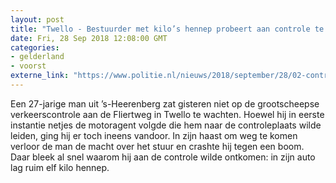```yaml
---
layout: post
title: "Twello - Bestuurder met kilo’s hennep probeert aan controle te ontkomen en crasht tegen boom"
date: Fri, 28 Sep 2018 12:08:00 GMT
categories: 
- gelderland 
- voorst 
externe_link: "https://www.politie.nl/nieuws/2018/september/28/02-controle-twello-crash-boom.html"
---
```


Een 27-jarige man uit ’s-Heerenberg zat gisteren niet op de grootscheepse verkeerscontrole aan de Fliertweg in Twello te wachten. Hoewel hij in eerste instantie netjes de motoragent volgde die hem naar de controleplaats wilde leiden, ging hij er toch ineens vandoor. In zijn haast om weg te komen verloor de man de macht over het stuur en crashte hij tegen een boom. Daar bleek al snel waarom hij aan de controle wilde ontkomen: in zijn auto lag ruim elf kilo hennep.
